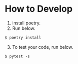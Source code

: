 # How to Develop
1. install poetry.
2.  Run below.

```$ poetry install```

3. To test your code, run below.

```$ pytest -s```
